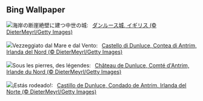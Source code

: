 ## Bing Wallpaper
![](https://www.bing.com/th?id=OHR.DunluceIreland_JA-JP8933138067_UHD.jpg&w=1000)海岸の断崖絶壁に建つ中世の城:&nbsp;&ensp;[ダンルース城, イギリス (© DieterMeyrl/Getty Images)](https://www.bing.com/th?id=OHR.DunluceIreland_JA-JP8933138067_UHD.jpg)
<br><br/>
![](https://www.bing.com/th?id=OHR.DunluceIreland_IT-IT8360348588_UHD.jpg&w=1000)Vezzeggiato dal Mare e dal Vento:&nbsp;&ensp;[Castello di Dunluce, Contea di Antrim, Irlanda del Nord (© DieterMeyrl/Getty Images)](https://www.bing.com/th?id=OHR.DunluceIreland_IT-IT8360348588_UHD.jpg)
<br><br/>
![](https://www.bing.com/th?id=OHR.DunluceIreland_FR-FR8462134318_UHD.jpg&w=1000)Sous les pierres, des légendes:&nbsp;&ensp;[Château de Dunluce, Comté d'Antrim, Irlande du Nord (© DieterMeyrl/Getty Images)](https://www.bing.com/th?id=OHR.DunluceIreland_FR-FR8462134318_UHD.jpg)
<br><br/>
![](https://www.bing.com/th?id=OHR.DunluceIreland_ES-ES0624885257_UHD.jpg&w=1000)¡Estás rodeado!:&nbsp;&ensp;[Castillo de Dunluce, Condado de Antrim, Irlanda del Norte (© DieterMeyrl/Getty Images)](https://www.bing.com/th?id=OHR.DunluceIreland_ES-ES0624885257_UHD.jpg)
<br><br/>
